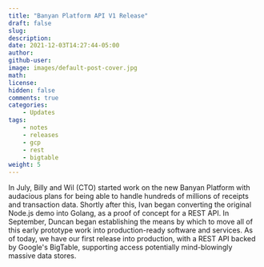 ```yaml
---
title: "Banyan Platform API V1 Release"
draft: false
slug:
description:
date: 2021-12-03T14:27:44-05:00
author:
github-user:
image: images/default-post-cover.jpg
math:
license:
hidden: false
comments: true
categories:
    - Updates
tags:
    - notes
    - releases
    - gcp
    - rest
    - bigtable
weight: 5
---
```

In July, Billy and Wil (CTO) started work on the new Banyan Platform with audacious plans for being able to handle hundreds of millions of receipts and transaction data. Shortly after this, Ivan began converting the original Node.js demo into Golang, as a proof of concept for a REST API. In September, Duncan began establishing the means by which to move all of this early prototype work into production-ready software and services. As of today, we have our first release into production, with a REST API backed by Google's BigTable, supporting access potentially mind-blowingly massive data stores.
